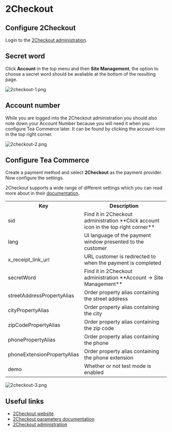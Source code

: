# 2Checkout

## Configure 2Checkout

Login to the [2Checkout administration](https://www.2checkout.com/va/).

## Secret word

Click **Account** in the top menu and then **Site Management**, the option to choose a secret word should be avaliable at the bottom of the resulting page.

![2checkout-1.png](/img/08a7901-2checkout-1.png)

## Account number

While you are logged into the 2Checkout administration you should also note down your Account Number because you will need it when you configure Tea Commerce later. It can be found by clicking the account-icon in the top right corner.

![2checkout-2.png](/img/dc8f561-2checkout-2.png)

## Configure Tea Commerce

Create a payment method and select **2Checkout** as the payment provider. Now configure the settings.

2Checkout supports a wide range of different settings which you can read more about in their [documentation](https://www.2checkout.com/documentation/checkout/parameters).

<table>
	<tr>
		<th>Key</th>
		<th>Description</th>
	</tr>
	<tr>
		<td>sid</td>
		<td>Find it in 2Checkout administration
**Click account icon in the top right corner**</td>
	</tr>
	<tr>
		<td>lang</td>
		<td>UI language of the payment window presented to the customer</td>
	</tr>
	<tr>
		<td>x_receipt_link_url</td>
		<td>URL customer is redirected to when the payment is completed</td>
	</tr>
	<tr>
		<td>secretWord</td>
		<td>Find it in 2Checkout administration
**Account -&gt; Site Management**</td>
	</tr>
	<tr>
		<td>streetAddressPropertyAlias</td>
		<td>Order property alias containing the street address</td>
	</tr>
	<tr>
		<td>cityPropertyAlias</td>
		<td>Order property alias containing the city</td>
	</tr>
	<tr>
		<td>zipCodePropertyAlias</td>
		<td>Order property alias containing the zip code</td>
	</tr>
	<tr>
		<td>phonePropertyAlias</td>
		<td>Order property alias containing the phone</td>
	</tr>
	<tr>
		<td>phoneExtensionPropertyAlias</td>
		<td>Order property alias containing the phone extension</td>
	</tr>
	<tr>
		<td>demo</td>
		<td>Whether or not test mode is enabled</td>
	</tr>
</table>

![2checkout-3.png](/img/af79048-2checkout-3.png)

## Useful links

* [2Checkout website](https://www.2checkout.com/) 
* [2Checkout parameters documentation](https://www.2checkout.com/documentation/checkout/parameters)
* [2Checkout administration](https://www.2checkout.com/va/)
